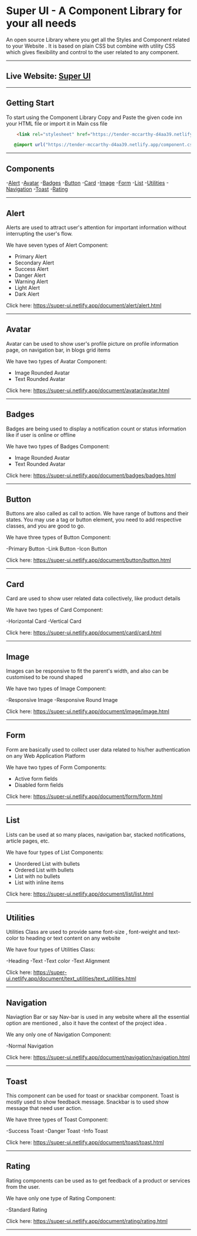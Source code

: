 # Super UI - A Component Library for your all needs

An open source Library where you get all the Styles and Component related to your Website . It is based on plain CSS but combine with utility CSS which gives flexibility and control to the user related to any component.

---

## Live Website: [Super UI](https://super-ui.netlify.app/)

---

## Getting Start

To start using the Component Library Copy and Paste the given code inn your HTML file or import it in Main css file

```html
    <link rel="stylesheet" href="https://tender-mccarthy-d4aa39.netlify.app/component.css"/>
```

```css
   @import url("https://tender-mccarthy-d4aa39.netlify.app/component.css");
```

---

## Components

-[Alert](#alert)
-[Avatar](#avatar)
-[Badges](#badges)
-[Button](#button)
-[Card](#card)
-[Image](#image)
-[Form](#form)
-[List](#list)
-[Utilities](#utilities)
-[Navigation](#navigation)
-[Toast](#toast)
-[Rating](#rating)

---

## Alert

Alerts are used to attract user's attention for important information without interrupting the user's flow.

We have seven types of Alert Component:

- Primary Alert
- Secondary Alert
- Success Alert
- Danger Alert
- Warning Alert
- Light Alert
- Dark Alert

Click here: https://super-ui.netlify.app/document/alert/alert.html

---

## Avatar

Avatar can be used to show user's profile picture on profile information page, on navigation bar, in blogs grid items

We have two types of Avatar Component:

- Image Rounded Avatar
- Text Rounded Avatar

Click here: https://super-ui.netlify.app/document/avatar/avatar.html


---

## Badges

Badges are being used to display a notification count or status information like if user is online or offline

We have two types of Badges Component:

- Image Rounded Avatar
- Text Rounded Avatar

Click here: https://super-ui.netlify.app/document/badges/badges.html

---

## Button

Buttons are also called as call to action. We have range of buttons and their states. You may use a tag or button element, you need to add respective classes, and you are good to go.

We have three types of Button Component:

-Primary Button
-Link Button
-Icon Button


Click here: https://super-ui.netlify.app/document/button/button.html

---

## Card 

Card are used to show user related data collectively, like product details

We have two types of Card Component:

-Horizontal Card
-Vertical Card

Click here: https://super-ui.netlify.app/document/card/card.html

---

## Image

Images can be responsive to fit the parent's width, and also can be customised to be round shaped

We have two types of Image Component:

-Responsive Image
-Responsive Round Image

Click here: https://super-ui.netlify.app/document/image/image.html


---

## Form 

Form are basically used to collect user data related to his/her authentication on any Web Application Platform

We have two types of Form Components:

- Active form fields
- Disabled form fields

Click here: https://super-ui.netlify.app/document/form/form.html

---

## List

Lists can be used at so many places, navigation bar, stacked notifications, article pages, etc.

We have four types of List Components:

- Unordered List with bullets
- Ordered List with bullets
- List with no bullets
- List with inline items

Click here: https://super-ui.netlify.app/document/list/list.html

---

## Utilities

Utilities Class are used to provide same font-size , font-weight and text-color to heading or text content on any website

We have four types of Utilities Class:

-Heading
-Text
-Text color
-Text Alignment

Click here: https://super-ui.netlify.app/document/text_utilities/text_utilities.html

---

## Navigation

Naviagtion Bar or say Nav-bar is used in any website where all the essential option are mentioned , also it have the context of the project idea .

We any only one of Navigation Component:

-Normal Navigation

Click here: https://super-ui.netlify.app/document/navigation/navigation.html

---

## Toast

This component can be used for toast or snackbar component. Toast is mostly used to show feedback message. Snackbar is to used show message that need user action.

We have three types of Toast Component:

-Success Toast
-Danger Toast
-Info Toast

Click here: https://super-ui.netlify.app/document/toast/toast.html

---

## Rating

Rating components can be used as to get feedback of a product or services from the user. 

We have only one type of Rating Component:

-Standard Rating

Click here: https://super-ui.netlify.app/document/rating/rating.html

---





